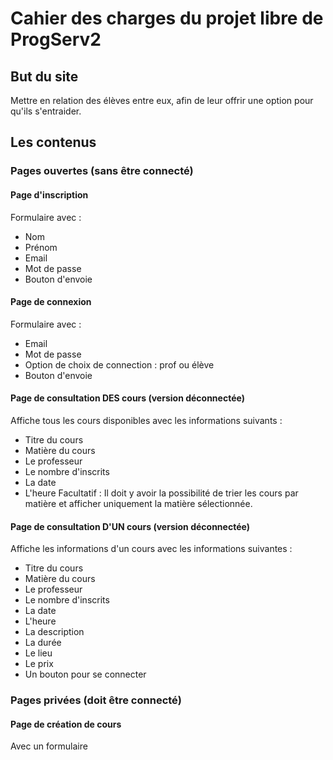 # Cahier des charges du projet libre de ProgServ2

## But du site
Mettre en relation des élèves entre eux, afin de leur offrir une option pour qu'ils s'entraider.

## Les contenus
### Pages ouvertes (sans être connecté)
#### Page d'inscription
Formulaire avec :
* Nom
* Prénom
* Email
* Mot de passe
* Bouton d'envoie

#### Page de connexion
Formulaire avec :
* Email
* Mot de passe
* Option de choix de connection : prof ou élève
* Bouton d'envoie

#### Page de consultation DES cours (version déconnectée)
Affiche tous les cours disponibles avec les informations suivants :
* Titre du cours
* Matière du cours
* Le professeur
* Le nombre d'inscrits
* La date
* L'heure
Facultatif : Il doit y avoir la possibilité de trier les cours par matière et afficher uniquement la matière sélectionnée.

#### Page de consultation D'UN cours (version déconnectée)
Affiche les informations d'un cours avec les informations suivantes :
* Titre du cours
* Matière du cours
* Le professeur
* Le nombre d'inscrits
* La date
* L'heure
* La description
* La durée
* Le lieu
* Le prix
* Un bouton pour se connecter

### Pages privées (doit être connecté)
#### Page de création de cours
Avec un formulaire 